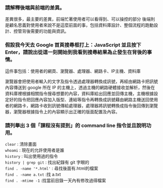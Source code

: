 ### 請解釋後端與前端的差異。 ###
差異很多，最主要的差異，前端忙著使用者可以看得到、可以操控的部分
後端則是顧名思義對使用者來說不是這麼前面的事，包括資料庫設計、整個流程的跑動設計、控管背後需要的功能與資訊。



### 假設我今天去 Google 首頁搜尋框打上：JavaScript 並且按下 Enter，請說出從這一刻開始到我看到搜尋結果為止發生在背後的事情。 ###
這件事包括：使用者的網頁、瀏覽器、處理器、網路卡、IP主機、資料庫

瀏覽器會把使用者輸入的文字及指令透過處理器轉換成訊號，再經由網路卡把訊號內容傳送到 google 所在 IP 的主機上，透過主機的網路硬體接收並解析，然後在資料庫裡根據相關指令搜尋想要的內容，資料庫給出回應並回傳主機，主機根據設定好的指令把回應內容加入版型、連結等指令再轉換成訊號藉由網路主機送回使用者的網路卡，網路卡收到訊號傳給處理器，處理器將訊號轉換成指令後回傳到瀏覽器，瀏覽器根據指令上的內容顯示出正確的版面配置及內容。

### 請列舉出 3 個「課程沒有提到」的 command line 指令並且說明功用。 ###
`clear` : 清除畫面 <br>
`whoami` : 現在的允許使用者是誰 <br>
`history` : 叫出使用過的指令 <br>
`history | grep git` : 找出紀錄有 git 字眼的 <br>
`find . -name '*.html'` : 尋找後面有.html的檔案 <br>
`find . -name a.txt` :找 a.txt<br>
`find . -mtime -1` :找當前目錄一天內有修改過得檔案<br>
